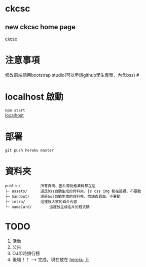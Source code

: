 # ckcsc #
## new ckcsc home page ##

[ckcsc](https://ckcsc.herokuapp.com)

# 注意事項 #
修改前端請用bootstrap studio(可以申請github學生專案，內含bss) #

# localhost 啟動 #
`npm start`  
[localhost](http://localhost:3000)  

# 部署 #
`git push heroku master`

# 資料夾 #
```
public/			所有頁面、圖片等動態資料都在這
├─ assets/		這是bss自動生成的資料夾，js css img 都在這裡，不要動
├─ handout/		這是bss自動生成的資料夾，放講義頁面，不要動
├─ intro/		這裡放大家的自介內容
└─ nameCard/		這裡放生成名片的程式碼
 ```
# TODO #
1. 活動
2. 公告
3. OJ即時排行榜
4. 後端！！ --> 完成，現在放在 [heroku](https://ckcsc.herokuapp.com) 上
